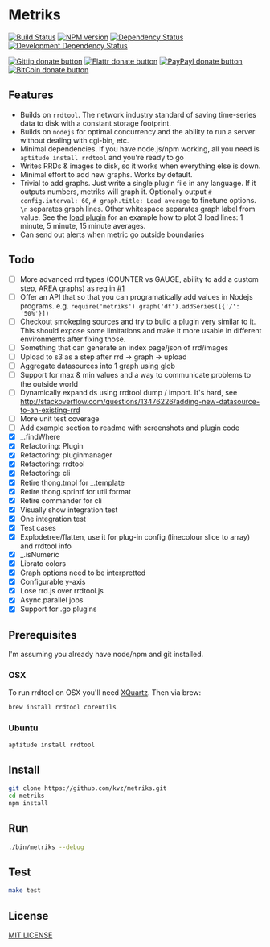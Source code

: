 # Metriks

<!-- badges/ -->
[![Build Status](https://secure.travis-ci.org/kvz/metriks.png?branch=master)](http://travis-ci.org/kvz/metriks "Check this project's build status on TravisCI")
[![NPM version](http://badge.fury.io/js/metriks.png)](https://npmjs.org/package/metriks "View this project on NPM")
[![Dependency Status](https://david-dm.org/kvz/metriks.png?theme=shields.io)](https://david-dm.org/kvz/metriks)
[![Development Dependency Status](https://david-dm.org/kvz/metriks/dev-status.png?theme=shields.io)](https://david-dm.org/kvz/metriks#info=devDependencies)

[![Gittip donate button](http://img.shields.io/gittip/kvz.png)](https://www.gittip.com/kvz/ "Sponsor the development of metriks via Gittip")
[![Flattr donate button](http://img.shields.io/flattr/donate.png?color=yellow)](https://flattr.com/submit/auto?user_id=kvz&url=https://github.com/kvz/metriks&title=metriks&language=&tags=github&category=software "Sponsor the development of metriks via Flattr")
[![PayPayl donate button](http://img.shields.io/paypal/donate.png?color=yellow)](https://www.paypal.com/cgi-bin/webscr?cmd=_donations&business=kevin%40vanzonneveld%2enet&lc=NL&item_name=Open%20source%20donation%20to%20Kevin%20van%20Zonneveld&currency_code=USD&bn=PP-DonationsBF%3abtn_donate_SM%2egif%3aNonHosted "Sponsor the development of metriks via Paypal")
[![BitCoin donate button](http://img.shields.io/bitcoin/donate.png?color=yellow)](https://coinbase.com/checkouts/19BtCjLCboRgTAXiaEvnvkdoRyjd843Dg2 "Sponsor the development of metriks via BitCoin")
<!-- /badges -->

## Features

 - Builds on `rrdtool`. The network industry standard of saving time-series data to disk with a constant storage footprint.
 - Builds on `nodejs` for optimal concurrency and the ability to run a server without dealing with cgi-bin, etc.
 - Minimal dependencies. If you have node.js/npm working, all you need is `aptitude install rrdtool` and you're ready to go
 - Writes RRDs & images to disk, so it works when everything else is down.
 - Minimal effort to add new graphs. Works by default.
 - Trivial to add graphs. Just write a single plugin file in any language. If it outputs numbers, metriks will graph it. Optionally output `# config.interval: 60`, `# graph.title: Load average` to finetune options. `\n` separates graph lines. Other whitespace separates graph label from value. See the [load plugin](https://github.com/kvz/metriks/blob/master/plugins/load.sh) for an example how to plot 3 load lines: 1 minute, 5 minute, 15 minute averages. 
 - Can send out alerts when metric go outside boundaries

## Todo

 - [ ] More advanced rrd types (COUNTER vs GAUGE, ability to add a custom step, AREA graphs) as req in [#1](https://github.com/kvz/metriks/issues/1)
 - [ ] Offer an API that so that you can programatically add values in Nodejs programs. e.g. `require('metriks').graph('df').addSeries([{'/': '50%'}])`
 - [ ] Checkout smokeping sources and try to build a plugin very similar to it. This should expose some limitations and make it more usable in different environments after fixing those.
 - [ ] Something that can generate an index page/json of rrd/images
 - [ ] Upload to s3 as a step after rrd -> graph -> upload
 - [ ] Aggregate datasources into 1 graph using glob
 - [ ] Support for max & min values and a way to communicate problems to the outside world
 - [ ] Dynamically expand ds using rrdtool dump / import. It's hard, see http://stackoverflow.com/questions/13476226/adding-new-datasource-to-an-existing-rrd
 - [ ] More unit test coverage
 - [ ] Add example section to readme with screenshots and plugin code
 - [x] _.findWhere
 - [x] Refactoring: Plugin
 - [x] Refactoring: pluginmanager
 - [x] Refactoring: rrdtool
 - [x] Refactoring: cli
 - [x] Retire thong.tmpl for _.template
 - [x] Retire thong.sprintf for util.format
 - [x] Retire commander for cli
 - [x] Visually show integration test
 - [x] One integration test
 - [x] Test cases
 - [x] Explodetree/flatten, use it for plug-in config (linecolour slice to array) and rrdtool info
 - [x] _.isNumeric
 - [x] Librato colors
 - [x] Graph options need to be interpretted
 - [x] Configurable y-axis
 - [x] Lose rrd.js over rrdtool.js
 - [x] Async.parallel jobs
 - [x] Support for .go plugins

## Prerequisites

I'm assuming you already have node/npm and git installed.

### OSX

To run rrdtool on OSX you'll need [XQuartz](http://xquartz.macosforge.org). Then via brew:

```bash
brew install rrdtool coreutils
```

### Ubuntu

```bash
aptitude install rrdtool
```

## Install

```bash
git clone https://github.com/kvz/metriks.git
cd metriks
npm install
```

## Run

```bash
./bin/metriks --debug
```

## Test

```bash
make test
```

## License

[MIT LICENSE](LICENSE)

